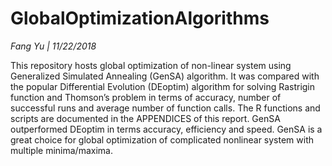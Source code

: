 # GlobalOptimizationAlgorithms

_Fang Yu | 11/22/2018_

This repository hosts global optimization of non-linear system using Generalized Simulated Annealing (GenSA) algorithm. It was compared with the popular Differential Evolution (DEoptim) algorithm for solving Rastrigin function and Thomson’s problem in terms of accuracy, number of successful runs and average number of function calls. The R functions and scripts are documented in the APPENDICES of this report. GenSA outperformed DEoptim in terms accuracy, efficiency and speed. GenSA is a great choice for global optimization of complicated nonlinear system with multiple minima/maxima.
